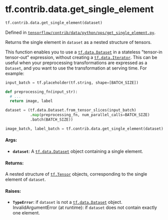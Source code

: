 <div itemscope itemtype="http://developers.google.com/ReferenceObject">
<meta itemprop="name" content="tf.contrib.data.get_single_element" />
<meta itemprop="path" content="Stable" />
</div>

# tf.contrib.data.get_single_element

``` python
tf.contrib.data.get_single_element(dataset)
```



Defined in [`tensorflow/contrib/data/python/ops/get_single_element.py`](https://www.tensorflow.org/code/tensorflow/contrib/data/python/ops/get_single_element.py).

Returns the single element in `dataset` as a nested structure of tensors.

This function enables you to use a <a href="../../../tf/data/Dataset.md"><code>tf.data.Dataset</code></a> in a stateless
"tensor-in tensor-out" expression, without creating a <a href="../../../tf/data/Iterator.md"><code>tf.data.Iterator</code></a>.
This can be useful when your preprocessing transformations are expressed
as a `Dataset`, and you want to use the transformation at serving time.
For example:

```python
input_batch = tf.placeholder(tf.string, shape=[BATCH_SIZE])

def preprocessing_fn(input_str):
  # ...
  return image, label

dataset = (tf.data.Dataset.from_tensor_slices(input_batch)
           .map(preprocessing_fn, num_parallel_calls=BATCH_SIZE)
           .batch(BATCH_SIZE))

image_batch, label_batch = tf.contrib.data.get_single_element(dataset)
```

#### Args:

* <b>`dataset`</b>: A <a href="../../../tf/data/Dataset.md"><code>tf.data.Dataset</code></a> object containing a single element.


#### Returns:

A nested structure of <a href="../../../tf/Tensor.md"><code>tf.Tensor</code></a> objects, corresponding to the single
element of `dataset`.


#### Raises:

* <b>`TypeError`</b>: if `dataset` is not a <a href="../../../tf/data/Dataset.md"><code>tf.data.Dataset</code></a> object.
  InvalidArgumentError (at runtime): if `dataset` does not contain exactly
    one element.